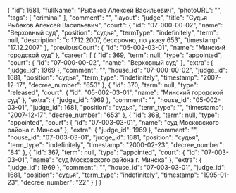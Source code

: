 {
    "id": 1681,
    "fullName": "Рыбаков Алексей Васильевич",
    "photoURL": "",
    "tags": [
        "criminal"
    ],
    "comment": "",
    "layout": "judge",
    "title": "Судья Рыбаков Алексей Васильевич",
    "court": {
        "id": "07-000-00-02",
        "name": "Верховный суд",
        "position": "судья",
        "termType": "indefinitely",
        "term": null,
        "description": "c 17.12.2007, бессрочно, по указу 653",
        "timestamp": "17.12.2007"
    },
    "previousCourt": {
        "id": "05-002-03-01",
        "name": "Минский городской суд"
    },
    "career": [
        {
            "id": 369,
            "term": null,
            "type": "appointed",
            "court": {
                "id": "07-000-00-02",
                "name": "Верховный суд"
            },
            "extra": {
                "judge_id": 1969
            },
            "comment": "",
            "house_id": "07-000-00-02",
            "judge_id": 1681,
            "position": "судья",
            "term_type": "indefinitely",
            "timestamp": "2007-12-17",
            "decree_number": "653"
        },
        {
            "id": 370,
            "term": null,
            "type": "released",
            "court": {
                "id": "05-002-03-01",
                "name": "Минский городской суд"
            },
            "extra": {
                "judge_id": 1969
            },
            "comment": "",
            "house_id": "05-002-03-01",
            "judge_id": 1681,
            "position": "судья",
            "term_type": "",
            "timestamp": "2007-12-17",
            "decree_number": "653"
        },
        {
            "id": 368,
            "term": null,
            "type": "appointed",
            "court": {
                "id": "07-003-03-01",
                "name": "суд Московского района г. Минска"
            },
            "extra": {
                "judge_id": 1969
            },
            "comment": "",
            "house_id": "07-003-03-01",
            "judge_id": 1681,
            "position": "судья",
            "term_type": "indefinitely",
            "timestamp": "2000-02-23",
            "decree_number": "84"
        },
        {
            "id": 367,
            "term": null,
            "type": "appointed",
            "court": {
                "id": "07-003-03-01",
                "name": "суд Московского района г. Минска"
            },
            "extra": {
                "judge_id": 1969
            },
            "comment": "",
            "house_id": "07-003-03-01",
            "judge_id": 1681,
            "position": "судья",
            "term_type": "indefinitely",
            "timestamp": "1995-01-23",
            "decree_number": "22"
        }
    ]
}